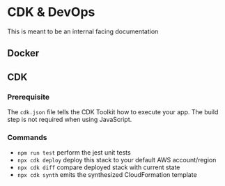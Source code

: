 # CDK & DevOps

This is meant to be an internal facing documentation  

## Docker



## CDK

### Prerequisite

The `cdk.json` file tells the CDK Toolkit how to execute your app. The build step is not required when using JavaScript.

### Commands

* `npm run test`         perform the jest unit tests
* `npx cdk deploy`       deploy this stack to your default AWS account/region
* `npx cdk diff`         compare deployed stack with current state
* `npx cdk synth`        emits the synthesized CloudFormation template
